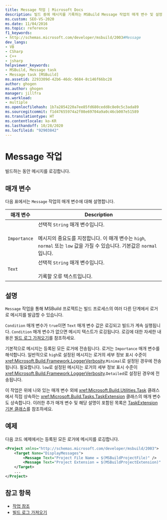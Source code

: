 ```yaml
---
title: Message 작업 | Microsoft Docs
description: 빌드 중에 메시지를 기록하는 MSBuild Message 작업의 매개 변수 및 설정에 대해 알아봅니다.
ms.custom: SEO-VS-2020
ms.date: 11/04/2016
ms.topic: reference
f1_keywords:
- http://schemas.microsoft.com/developer/msbuild/2003#Message
dev_langs:
- VB
- CSharp
- C++
- jsharp
helpviewer_keywords:
- MSBuild, Message task
- Message task [MSBuild]
ms.assetid: 2293309d-42b6-46dc-9684-8c146f66bc28
author: ghogen
ms.author: ghogen
manager: jillfra
ms.workload:
- multiple
ms.openlocfilehash: 1b7a2854220a7ee85fd680cedd8c8e0c5c3ada89
ms.sourcegitcommit: f1d47655974a2f08e69704a9a0c46cb007e51589
ms.translationtype: HT
ms.contentlocale: ko-KR
ms.lasthandoff: 10/28/2020
ms.locfileid: "92903842"
---
```

# <a name="message-task"></a>Message 작업

빌드하는 동안 메시지를 로깅합니다.

## <a name="parameters"></a>매개 변수

 다음 표에서는 `Message` 작업의 매개 변수에 대해 설명합니다.

|매개 변수|Description|
|---------------|-----------------|
|`Importance`|선택적 `String` 매개 변수입니다.<br /><br /> 메시지의 중요도를 지정합니다. 이 매개 변수는 `high`, `normal` 또는 `low` 값을 가질 수 있습니다. 기본값은 `normal`입니다.|
|`Text`|선택적 `String` 매개 변수입니다.<br /><br /> 기록할 오류 텍스트입니다.|

## <a name="remarks"></a>설명

 `Message` 작업을 통해 MSBuild 프로젝트는 빌드 프로세스의 여러 다른 단계에서 로거로 메시지를 발급할 수 있습니다.

 `Condition` 매개 변수가 `true`이면 `Text` 매개 변수 값은 로깅되고 빌드가 계속 실행됩니다. `Condition` 매개 변수가 없으면 메시지 텍스트가 로깅됩니다. 로깅에 대한 자세한 내용은 [빌드 로그 가져오기](../msbuild/obtaining-build-logs-with-msbuild.md)를 참조하세요.

 기본적으로 메시지는 등록된 모든 로거에 전송됩니다. 로거는 `Importance` 매개 변수를 해석합니다. 일반적으로 `high`로 설정된 메시지는 로거의 세부 정보 표시 수준이 <xref:Microsoft.Build.Framework.LoggerVerbosity>.`Minimal`로 설정된 경우에 전송됩니다. 필요합니다. `low`로 설정된 메시지는 로거의 세부 정보 표시 수준이 <xref:Microsoft.Build.Framework.LoggerVerbosity>.`Detailed`로 설정된 경우에 전송됩니다.

 이 작업은 위에 나와 있는 매개 변수 외에 <xref:Microsoft.Build.Utilities.Task> 클래스에서 직접 상속하는 <xref:Microsoft.Build.Tasks.TaskExtension> 클래스의 매개 변수도 상속합니다. 이러한 추가 매개 변수 및 해당 설명이 포함된 목록은 [TaskExtension 기본 클래스](../msbuild/taskextension-base-class.md)를 참조하세요.

## <a name="example"></a>예제

 다음 코드 예제에서는 등록된 모든 로거에 메시지를 로깅합니다.

```xml
<Project xmlns="http://schemas.microsoft.com/developer/msbuild/2003">
    <Target Name="DisplayMessages">
        <Message Text="Project File Name = $(MSBuildProjectFile)" />
        <Message Text="Project Extension = $(MSBuildProjectExtension)" />
    </Target>
    ...
</Project>
```

## <a name="see-also"></a>참고 항목

- [작업 참조](../msbuild/msbuild-task-reference.md)
- [빌드 로그 가져오기](../msbuild/obtaining-build-logs-with-msbuild.md)
